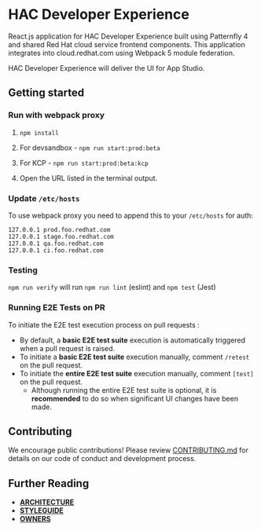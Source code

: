 # HAC Developer Experience

React.js application for HAC Developer Experience built using Patternfly 4 and shared Red Hat cloud service frontend components. This application integrates into cloud.redhat.com using Webpack 5 module federation.

HAC Developer Experience will deliver the UI for App Studio.

## Getting started

### Run with webpack proxy

1. ```npm install```

2. For devsandbox - ```npm run start:prod:beta```
   
3. For KCP - ```npm run start:prod:beta:kcp```

4. Open the URL listed in the terminal output.


### Update `/etc/hosts`

To use webpack proxy you need to append this to your `/etc/hosts` for auth:

```
127.0.0.1 prod.foo.redhat.com
127.0.0.1 stage.foo.redhat.com
127.0.0.1 qa.foo.redhat.com
127.0.0.1 ci.foo.redhat.com

```

### Testing

`npm run verify` will run `npm run lint` (eslint) and `npm test` (Jest)

### Running E2E Tests on PR
To initiate the E2E test execution process on pull requests : 
- By default, a **basic E2E test suite** execution is automatically triggered when a pull request is raised.
- To initiate a **basic E2E test suite** execution manually, comment `/retest` on the pull request.
- To initiate the **entire E2E test suite** execution manually, comment `[test]` on the pull request.
    - Although running the entire E2E test suite is optional, it is **recommended** to do so when significant UI changes have been made.

## Contributing
We encourage public contributions! Please review [CONTRIBUTING.md](docs/CONTRIBUTING.md) for details on our code of conduct and development process.

## Further Reading
- **[ARCHITECTURE](docs/ARCHITECTURE.md)**
- **[STYLEGUIDE](docs/STYLEGUIDE.md)**
- **[OWNERS](OWNERS)**





